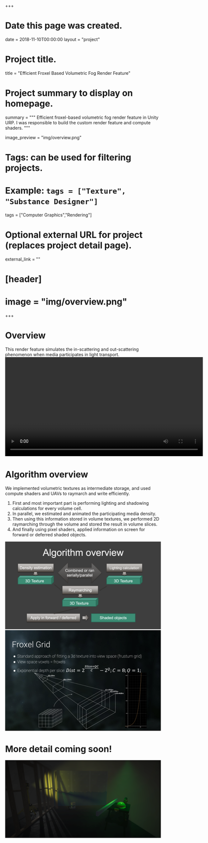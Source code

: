 +++
# Date this page was created.
date = 2018-11-10T00:00:00
layout = "project"

# Project title.
title = "Efficient Froxel Based Volumetric Fog Render Feature"

# Project summary to display on homepage.
summary = """
Efficient froxel-based volumetric fog render feature in Unity URP. I was responsible to build the custom render feature and compute shaders. 
 """
 
image_preview = "img/overview.png"

# Tags: can be used for filtering projects.
# Example: `tags = ["Texture", "Substance Designer"]`
tags = ["Computer Graphics","Rendering"]

# Optional external URL for project (replaces project detail page).
external_link = ""

# [header]
# image = "img/overview.png"

+++

# Overview
This render feature simulates the in-scattering and out-scattering phenomenon when media participates in light transport. 
<video src="./demo1.mp4" controls="controls" width="640" height="320" autoplay="autoplay">
Your browser does not support the video tag.
</video>


# Algorithm overview

We implemented volumetric textures as intermediate storage, and used compute shaders and UAVs to raymarch and write efficiently. 
1. First and most important part is performing lighting and shadowing calculations for every volume cell. 
2. In parallel, we estimated and animated the participating media density.
3. Then using this information stored in volume textures, we performed 2D raymarching through the volume and stored the result in volume slices.
4. And finally using pixel shaders, applied information on screen for forward or deferred shaded objects.


![Cotton, Wool, Denim material samples](img/VolumetricFog_overview.png)
![Linen and Velvet material samples](img/VolumetricFog_overview2.png)

# More detail coming soon!

![Silk, Shot Silk, Nylon material samples](img/spotlights.png)

